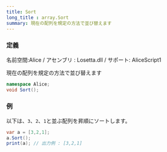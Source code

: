 ```yaml
---
title: Sort
long_title : array.Sort
summary: 現在の配列を規定の方法で並び替えます
---
```

### 定義
名前空間:Alice / アセンブリ : Losetta.dll / サポート: AliceScript1

現在の配列を規定の方法で並び替えます

```cs title="AliceScript"
namespace Alice;
void Sort();
```

### 例
以下は、`3`、`2`、`1`と並ぶ配列を昇順にソートします。

```cs title="AliceScript"
var a = [3,2,1];
a.Sort();
print(a); // 出力例 : [3,2,1]
```
